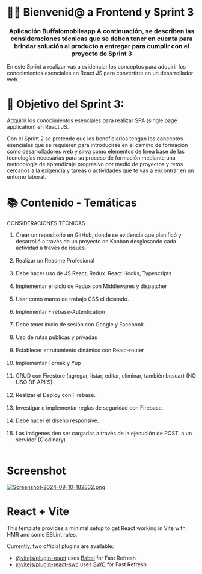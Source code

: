 # 👋🏼 Bienvenid@ a Frontend y Sprint 3

<h3 align="center"><strong>Aplicación Buffalomobileapp A continuación, se describen las consideraciones técnicas que se deben tener
en cuenta para brindar solución al producto a entregar para cumplir con el
proyecto de Sprint 3</strong></h3>

En este Sprint a realizar vas a evidenciar los conceptos para adquirir los conocimientos esenciales en React JS para convertirte en un desarrollador web. 

# 🎯 Objetivo del Sprint 3:

Adquirir los conocimientos esenciales para realizar SPA (single page application) en React JS. 

Con el Sprint 2 se pretende que los beneficiarios tengan los conceptos esenciales que se requieren para introducirse en el camino de formación como desarrolladores web y sirva como elementos de línea base de las tecnologías necesarias para su proceso de formación mediante una metodología de aprendizaje progresivo por medio de proyectos y retos cercanos a la exigencia y tareas o actividades que te vas a encontrar en un entorno laboral.

# 📚 Contenido - Temáticas

CONSIDERACIONES TÉCNICAS
1. Crear un repositorio en GitHub, donde se evidencia que planificó y desarrolló a través de un proyecto de Kanban desglosando cada actividad a través de issues.<br><br>
2. Realizar un Readme Profesional<br><br>
3. Debe hacer uso de JS React, Redux. React Hooks, Typescripts<br><br>
4. Implementar el ciclo de Redux con Middlewares y dispatcher<br><br>
5. Usar como marco de trabajo CSS el deseado.<br><br>
6. Implementar Firebase-Autentication<br><br>
7. Debe tener inicio de sesión con Google y Facebook<br><br>
8. Uso de rutas públicas y privadas<br><br>
9. Establecer enrutamiento dinámico con React-router<br><br>
10. Implementar Formik y Yup<br><br>
11. CRUD con Firestore (agregar, listar, editar, eliminar, también buscar) (NO USO DE API`S)<br><br>
12. Realizar el Deploy con Firebase.<br><br>
13. Investigar e implementar reglas de seguridad con Firebase.<br><br>
14. Debe hacer el diseño responsive.<br><br>
15. Las imágenes den ser cargadas a través de la ejecución de POST, a un servidor
(Clodinary)<br><br>

# Screenshot

[![Screenshot-2024-09-10-182832.png](https://i.postimg.cc/GpxRJCyV/Screenshot-2024-09-10-182832.png)](https://postimg.cc/gwj1m14H)


# React + Vite

This template provides a minimal setup to get React working in Vite with HMR and some ESLint rules.

Currently, two official plugins are available:

- [@vitejs/plugin-react](https://github.com/vitejs/vite-plugin-react/blob/main/packages/plugin-react/README.md) uses [Babel](https://babeljs.io/) for Fast Refresh
- [@vitejs/plugin-react-swc](https://github.com/vitejs/vite-plugin-react-swc) uses [SWC](https://swc.rs/) for Fast Refresh
